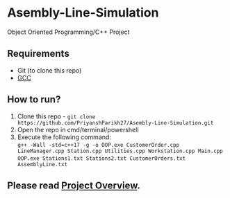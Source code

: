 # Asembly-Line-Simulation
Object Oriented Programming/C++ Project


## Requirements
- Git (to clone this repo)
- [GCC](https://gcc.gnu.org/)

## How to run?
1. Clone this repo - `git clone https://github.com/PriyanshParikh27/Asembly-Line-Simulation.git`
2. Open the repo in cmd/terminal/powershell
3. Execute the following command:<br>
`g++ -Wall -std=c++17 -g -o OOP.exe CustomerOrder.cpp LineManager.cpp Station.cpp Utilities.cpp Workstation.cpp Main.cpp`<br>
`OOP.exe Stations1.txt Stations2.txt CustomerOrders.txt AssemblyLine.txt`


## Please read [Project Overview](https://github.com/PriyanshParikh27/Seneca-Library-Application/tree/main/Project%20Overview).

